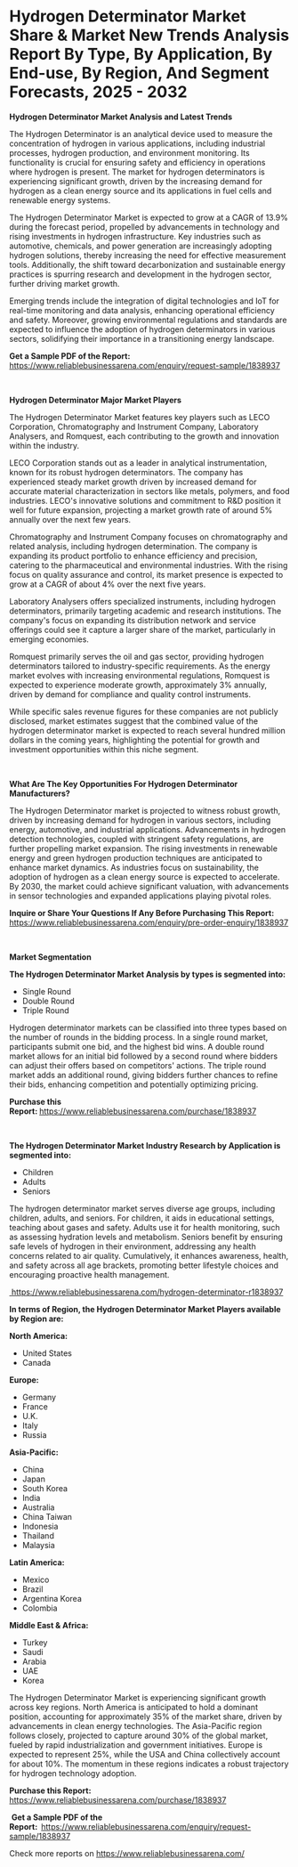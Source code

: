 <p><h1>Hydrogen Determinator Market Share & Market New Trends Analysis Report By Type, By Application, By End-use, By Region, And Segment Forecasts, 2025 - 2032</h1></p><p><strong>Hydrogen Determinator Market Analysis and Latest Trends</strong></p>
<p><p>The Hydrogen Determinator is an analytical device used to measure the concentration of hydrogen in various applications, including industrial processes, hydrogen production, and environment monitoring. Its functionality is crucial for ensuring safety and efficiency in operations where hydrogen is present. The market for hydrogen determinators is experiencing significant growth, driven by the increasing demand for hydrogen as a clean energy source and its applications in fuel cells and renewable energy systems.</p><p>The Hydrogen Determinator Market is expected to grow at a CAGR of 13.9% during the forecast period, propelled by advancements in technology and rising investments in hydrogen infrastructure. Key industries such as automotive, chemicals, and power generation are increasingly adopting hydrogen solutions, thereby increasing the need for effective measurement tools. Additionally, the shift toward decarbonization and sustainable energy practices is spurring research and development in the hydrogen sector, further driving market growth. </p><p>Emerging trends include the integration of digital technologies and IoT for real-time monitoring and data analysis, enhancing operational efficiency and safety. Moreover, growing environmental regulations and standards are expected to influence the adoption of hydrogen determinators in various sectors, solidifying their importance in a transitioning energy landscape.</p></p>
<p><strong>Get a Sample PDF of the Report:&nbsp;</strong> <a href="https://www.reliablebusinessarena.com/enquiry/request-sample/1838937?utm_campaign=3191&utm_medium=2&utm_source=Github&utm_content=ia&utm_term=10042025&utm_id=hydrogen-determinator">https://www.reliablebusinessarena.com/enquiry/request-sample/1838937</a></p>
<p>&nbsp;</p>
<p><strong>Hydrogen Determinator Major Market Players</strong></p>
<p><p>The Hydrogen Determinator Market features key players such as LECO Corporation, Chromatography and Instrument Company, Laboratory Analysers, and Romquest, each contributing to the growth and innovation within the industry.</p><p>LECO Corporation stands out as a leader in analytical instrumentation, known for its robust hydrogen determinators. The company has experienced steady market growth driven by increased demand for accurate material characterization in sectors like metals, polymers, and food industries. LECO's innovative solutions and commitment to R&D position it well for future expansion, projecting a market growth rate of around 5% annually over the next few years.</p><p>Chromatography and Instrument Company focuses on chromatography and related analysis, including hydrogen determination. The company is expanding its product portfolio to enhance efficiency and precision, catering to the pharmaceutical and environmental industries. With the rising focus on quality assurance and control, its market presence is expected to grow at a CAGR of about 4% over the next five years.</p><p>Laboratory Analysers offers specialized instruments, including hydrogen determinators, primarily targeting academic and research institutions. The company's focus on expanding its distribution network and service offerings could see it capture a larger share of the market, particularly in emerging economies.</p><p>Romquest primarily serves the oil and gas sector, providing hydrogen determinators tailored to industry-specific requirements. As the energy market evolves with increasing environmental regulations, Romquest is expected to experience moderate growth, approximately 3% annually, driven by demand for compliance and quality control instruments.</p><p>While specific sales revenue figures for these companies are not publicly disclosed, market estimates suggest that the combined value of the hydrogen determinator market is expected to reach several hundred million dollars in the coming years, highlighting the potential for growth and investment opportunities within this niche segment.</p></p>
<p>&nbsp;</p>
<p><strong>What Are The Key Opportunities For Hydrogen Determinator Manufacturers?</strong></p>
<p><p>The Hydrogen Determinator market is projected to witness robust growth, driven by increasing demand for hydrogen in various sectors, including energy, automotive, and industrial applications. Advancements in hydrogen detection technologies, coupled with stringent safety regulations, are further propelling market expansion. The rising investments in renewable energy and green hydrogen production techniques are anticipated to enhance market dynamics. As industries focus on sustainability, the adoption of hydrogen as a clean energy source is expected to accelerate. By 2030, the market could achieve significant valuation, with advancements in sensor technologies and expanded applications playing pivotal roles.</p></p>
<p><strong>Inquire or Share Your Questions If Any Before Purchasing This Report:</strong> <a href="https://www.reliablebusinessarena.com/enquiry/pre-order-enquiry/1838937?utm_campaign=3191&utm_medium=2&utm_source=Github&utm_content=ia&utm_term=10042025&utm_id=hydrogen-determinator">https://www.reliablebusinessarena.com/enquiry/pre-order-enquiry/1838937</a></p>
<p>&nbsp;</p>
<p><strong>Market Segmentation</strong></p>
<p><strong>The Hydrogen Determinator Market Analysis by types is segmented into:</strong></p>
<p><ul><li>Single Round</li><li>Double Round</li><li>Triple Round</li></ul></p>
<p><p>Hydrogen determinator markets can be classified into three types based on the number of rounds in the bidding process. In a single round market, participants submit one bid, and the highest bid wins. A double round market allows for an initial bid followed by a second round where bidders can adjust their offers based on competitors' actions. The triple round market adds an additional round, giving bidders further chances to refine their bids, enhancing competition and potentially optimizing pricing.</p></p>
<p><strong>Purchase this Report:&nbsp;</strong><a href="https://www.reliablebusinessarena.com/purchase/1838937?utm_campaign=3191&utm_medium=2&utm_source=Github&utm_content=ia&utm_term=10042025&utm_id=hydrogen-determinator">https://www.reliablebusinessarena.com/purchase/1838937</a></p>
<p>&nbsp;</p>
<p><strong>The Hydrogen Determinator Market Industry Research by Application is segmented into:</strong></p>
<p><ul><li>Children</li><li>Adults</li><li>Seniors</li></ul></p>
<p><p>The hydrogen determinator market serves diverse age groups, including children, adults, and seniors. For children, it aids in educational settings, teaching about gases and safety. Adults use it for health monitoring, such as assessing hydration levels and metabolism. Seniors benefit by ensuring safe levels of hydrogen in their environment, addressing any health concerns related to air quality. Cumulatively, it enhances awareness, health, and safety across all age brackets, promoting better lifestyle choices and encouraging proactive health management.</p></p>
<p><a href="https://www.reliablebusinessarena.com/hydrogen-determinator-r1838937?utm_campaign=3191&utm_medium=2&utm_source=Github&utm_content=ia&utm_term=10042025&utm_id=hydrogen-determinator">&nbsp;https://www.reliablebusinessarena.com/hydrogen-determinator-r1838937</a></p>
<p><strong>In terms of Region, the Hydrogen Determinator Market Players available by Region are:</strong></p>
<p>
    <p> <strong> North America: </strong>
        <ul>
            <li>United States</li>
            <li>Canada</li>
        </ul>
        </p> 
    <p> <strong> Europe: </strong>
        <ul>
            <li>Germany</li>
            <li>France</li>
            <li>U.K.</li>
            <li>Italy</li>
            <li>Russia</li>
        </ul>
        </p> 
    <p> <strong> Asia-Pacific: </strong>
        <ul>
            <li>China</li>
            <li>Japan</li>
            <li>South Korea</li>
            <li>India</li>
            <li>Australia</li>
            <li>China Taiwan</li>
            <li>Indonesia</li>
            <li>Thailand</li>
            <li>Malaysia</li>
        </ul>
        </p> 
    <p> <strong> Latin America: </strong>
        <ul>
            <li>Mexico</li>
            <li>Brazil</li>
            <li>Argentina Korea</li>
            <li>Colombia</li>
        </ul>
        </p> 
    <p> <strong> Middle East & Africa: </strong>
        <ul>
            <li>Turkey</li>
            <li>Saudi</li>
            <li>Arabia</li>
            <li>UAE</li>
            <li>Korea</li>
        </ul>
    </p>
    </p>
<p><p>The Hydrogen Determinator Market is experiencing significant growth across key regions. North America is anticipated to hold a dominant position, accounting for approximately 35% of the market share, driven by advancements in clean energy technologies. The Asia-Pacific region follows closely, projected to capture around 30% of the global market, fueled by rapid industrialization and government initiatives. Europe is expected to represent 25%, while the USA and China collectively account for about 10%. The momentum in these regions indicates a robust trajectory for hydrogen technology adoption.</p></p>
<p><strong>Purchase this Report: </strong><a href="https://www.reliablebusinessarena.com/purchase/1838937?utm_campaign=3191&utm_medium=2&utm_source=Github&utm_content=ia&utm_term=10042025&utm_id=hydrogen-determinator">https://www.reliablebusinessarena.com/purchase/1838937</a></p>
<p>&nbsp;<strong>Get a Sample PDF of the Report:&nbsp;&nbsp;</strong><a href="https://www.reliablebusinessarena.com/enquiry/request-sample/1838937?utm_campaign=3191&utm_medium=2&utm_source=Github&utm_content=ia&utm_term=10042025&utm_id=hydrogen-determinator">https://www.reliablebusinessarena.com/enquiry/request-sample/1838937</a></p>
<p><strong></strong></p>
<p>Check more reports on <a href="https://www.reliablebusinessarena.com/?utm_campaign=3191&utm_medium=2&utm_source=Github&utm_content=ia&utm_term=10042025&utm_id=hydrogen-determinator">https://www.reliablebusinessarena.com/</a></p>